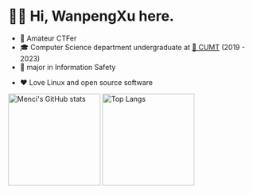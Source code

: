 <!-- ### Hi there 👋 -->

# 👋🏻 Hi, WanpengXu here.

* 🎈 Amateur CTFer
* 🎓 Computer Science department undergraduate at [🏫 CUMT](http://www.cumt.edu.cn/) (2019 - 2023)
* 🔐 major in Information Safety
<!-- * 🐟 Just finished my internship at [Microsoft](https://careers.microsoft.com/) STCA -->
<!-- * 🌱 Co-founder and main developer of [LibreOJ](https://loj.ac) -->
* ❤️ Love Linux and open source software
<!-- * 🎶 Play rhythm games -->

<!--
**WanpengXu/WanpengXu** is a ✨ _special_ ✨ repository because its `README.md` (this file) appears on your GitHub profile.

Here are some ideas to get you started:

- 🔭 I’m currently working on ...
- 🌱 I’m currently learning ...
- 👯 I’m looking to collaborate on ...
- 🤔 I’m looking for help with ...
- 💬 Ask me about ...
- 📫 How to reach me: ...
- 😄 Pronouns: ...
- ⚡ Fun fact: ...
-->

<!-- [![Anurag's GitHub stats](https://github-readme-stats.vercel.app/api?username=WanpengXu&show_icons=true)](https://github.com/anuraghazra/github-readme-stats)
[![Top Langs](https://github-readme-stats.vercel.app/api/top-langs/?username=WanpengXu&layout=compact)](https://github.com/anuraghazra/github-readme-stats) -->




<img src="https://github-readme-stats-one-bice.vercel.app/api?username=WanpengXu&show_icons=true&include_all_commits=true&role=OWNER,ORGANIZATION_MEMBER" alt="Menci's GitHub stats" height="185px" /> <img src="https://github-readme-stats-one-bice.vercel.app/api/top-langs/?username=WanpengXu&layout=compact&langs_count=8&include_all_commits=true&role=OWNER,ORGANIZATION_MEMBER" alt="Top Langs" height="185px" />
